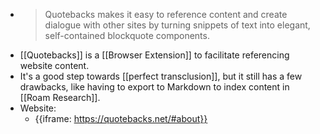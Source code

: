 - > Quotebacks makes it easy to reference content and create dialogue with other sites by turning snippets of text into elegant, self-contained blockquote components.
- [[Quotebacks]] is a [[Browser Extension]] to facilitate referencing website content.
- It's a good step towards [[perfect transclusion]], but it still has a few drawbacks, like having to export to Markdown to index content in [[Roam Research]].
- Website:
    - {{iframe: https://quotebacks.net/#about}}

